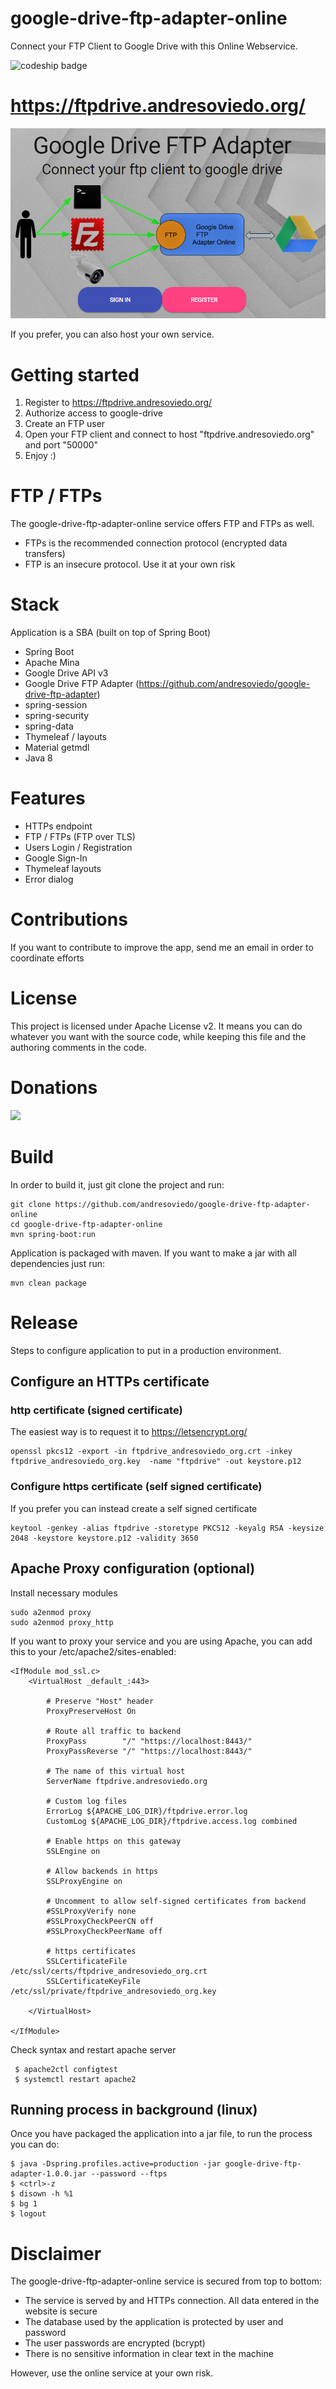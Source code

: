 # google-drive-ftp-adapter-online

Connect your FTP Client to Google Drive with this Online Webservice.

![codeship badge](https://app.codeship.com/projects/78bbc6c0-83ef-0136-bf62-06294081aa1e/status?branch=master)

# https://ftpdrive.andresoviedo.org/

![alt tag](/docs/google-drive-ftp-adapter-online-logo.png)

If you prefer, you can also host your own service.

# Getting started

1. Register to https://ftpdrive.andresoviedo.org/
2. Authorize access to google-drive
3. Create an FTP user
4. Open your FTP client and connect to host "ftpdrive.andresoviedo.org" and port "50000"
5. Enjoy :)

# FTP / FTPs

The google-drive-ftp-adapter-online service offers FTP and FTPs as well.
* FTPs is the recommended connection protocol (encrypted data transfers)
* FTP is an insecure protocol. Use it at your own risk

# Stack

Application is a SBA (built on top of Spring Boot)

* Spring Boot
* Apache Mina
* Google Drive API v3
* Google Drive FTP Adapter (https://github.com/andresoviedo/google-drive-ftp-adapter)
* spring-session
* spring-security
* spring-data
* Thymeleaf / layouts
* Material getmdl
* Java 8

# Features

* HTTPs endpoint
* FTP / FTPs (FTP over TLS)
* Users Login / Registration
* Google Sign-In
* Thymeleaf layouts
* Error dialog


# Contributions

If you want to contribute to improve the app, send me an email in order to coordinate efforts


# License

This project is licensed under Apache License v2.  It means you can do whatever you want with the source code, while keeping this file and the authoring comments in the code. 


# Donations

[<img src="https://www.paypalobjects.com/webstatic/en_US/i/btn/png/btn_donate_92x26.png">](https://www.paypal.me/andresoviedo)


# Build

In order to build it, just git clone the project and run:

    git clone https://github.com/andresoviedo/google-drive-ftp-adapter-online
    cd google-drive-ftp-adapter-online
    mvn spring-boot:run 


Application is packaged with maven. If you want to make a jar with all dependencies just run:

    mvn clean package
       

# Release

Steps to configure application to put in a production environment.

## Configure an HTTPs certificate

### http certificate (signed certificate)

The easiest way is to request it to https://letsencrypt.org/

    openssl pkcs12 -export -in ftpdrive_andresoviedo_org.crt -inkey ftpdrive_andresoviedo_org.key  -name "ftpdrive" -out keystore.p12

### Configure https certificate (self signed certificate)

If you prefer you can instead create a self signed certificate

    keytool -genkey -alias ftpdrive -storetype PKCS12 -keyalg RSA -keysize 2048 -keystore keystore.p12 -validity 3650

## Apache Proxy configuration (optional)

Install necessary modules

    sudo a2enmod proxy
    sudo a2enmod proxy_http

If you want to proxy your service and you are using Apache, you can add this to your /etc/apache2/sites-enabled:

    <IfModule mod_ssl.c>
    	<VirtualHost _default_:443>
    
    		# Preserve "Host" header
    		ProxyPreserveHost On
    
    		# Route all traffic to backend
           	ProxyPass        "/" "https://localhost:8443/"
            ProxyPassReverse "/" "https://localhost:8443/"
    
    		# The name of this virtual host
            ServerName ftpdrive.andresoviedo.org
    
    		# Custom log files
    		ErrorLog ${APACHE_LOG_DIR}/ftpdrive.error.log
            CustomLog ${APACHE_LOG_DIR}/ftpdrive.access.log combined
    
    		# Enable https on this gateway
    		SSLEngine on
    
    		# Allow backends in https
    		SSLProxyEngine on
    
    		# Uncomment to allow self-signed certificates from backend
    		#SSLProxyVerify none
    		#SSLProxyCheckPeerCN off
    		#SSLProxyCheckPeerName off
    
    		# https certificates
    		SSLCertificateFile      /etc/ssl/certs/ftpdrive_andresoviedo_org.crt
            SSLCertificateKeyFile /etc/ssl/private/ftpdrive_andresoviedo_org.key
            
    	</VirtualHost>
    
    </IfModule>


Check syntax and restart apache server

     $ apache2ctl configtest
     $ systemctl restart apache2


## Running process in background (linux)

Once you have packaged the application into a jar file, to run the process you can do:

    $ java -Dspring.profiles.active=production -jar google-drive-ftp-adapter-1.0.0.jar --password --ftps
    $ <ctrl>-z
    $ disown -h %1
    $ bg 1
    $ logout

# Disclaimer

The google-drive-ftp-adapter-online service is secured from top to bottom:
* The service is served by and HTTPs connection. All data entered in the website is secure
* The database used by the application is protected by user and password
* The user passwords are encrypted (bcrypt)
* There is no sensitive information in clear text in the machine

However, use the online service at your own risk.


